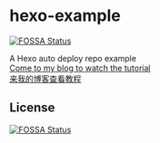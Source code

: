 # hexo-example
[![FOSSA Status](https://app.fossa.com/api/projects/git%2Bgithub.com%2FGuangsudalao%2Fhexo-example.svg?type=shield)](https://app.fossa.com/projects/git%2Bgithub.com%2FGuangsudalao%2Fhexo-example?ref=badge_shield)

A Hexo auto deploy repo example  
[Come to my blog to watch the tutorial](https://blog.dlya.top/posts/hexo-auto-deploy-2/)  
[来我的博客查看教程](https://blog.dlya.top/posts/hexo-auto-deploy-2/)


## License
[![FOSSA Status](https://app.fossa.com/api/projects/git%2Bgithub.com%2FGuangsudalao%2Fhexo-example.svg?type=large)](https://app.fossa.com/projects/git%2Bgithub.com%2FGuangsudalao%2Fhexo-example?ref=badge_large)